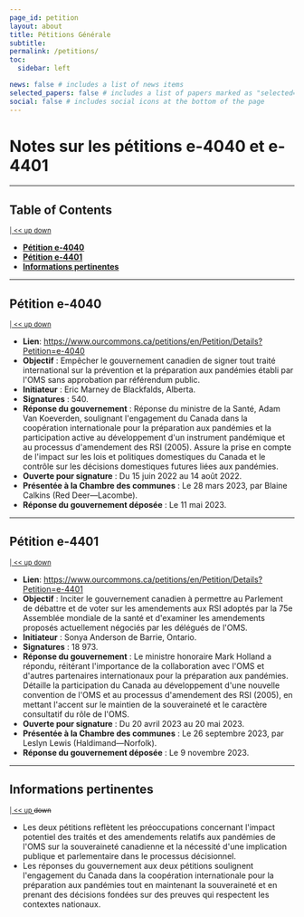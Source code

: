 ```yaml
---
page_id: petition
layout: about
title: Pétitions Générale
subtitle: 
permalink: /petitions/
toc:
  sidebar: left

news: false # includes a list of news items
selected_papers: false # includes a list of papers marked as "selected={true}"
social: false # includes social icons at the bottom of the page
---
```



# Notes sur les pétitions e-4040 et e-4401
<!-- #region -->
<!-- @#notes-sur-les-pétitions-e-4040-et-e-4401 -->
<!-- #endregion -->

---
## Table of Contents
<!-- #region -->
<sup>[ | ](#notes-sur-les-pétitions-e-4040-et-e-4401)[ << ](#table-of-contents)[ up ](#notes-sur-les-pétitions-e-4040-et-e-4401)[ down ](#pétition-e-4040)</sup>
<!-- #endregion -->
<!-- #region -->

- **[Pétition e-4040](#pétition-e-4040)**
- **[Pétition e-4401](#pétition-e-4401)**
- **[Informations pertinentes](#informations-pertinentes)**
<!-- #endregion -->

---
## Pétition e-4040
<!-- #region -->
<!-- @#pétition-e-4040 -->
<sup>[ | ](#notes-sur-les-pétitions-e-4040-et-e-4401)[ << ](#table-of-contents)[ up ](#table-of-contents)[ down ](#pétition-e-4401)</sup>
<!-- #endregion -->

- **Lien**: https://www.ourcommons.ca/petitions/en/Petition/Details?Petition=e-4040
- **Objectif** : Empêcher le gouvernement canadien de signer tout traité international sur la prévention et la préparation aux pandémies établi par l'OMS sans approbation par référendum public.
- **Initiateur** : Eric Marney de Blackfalds, Alberta.
- **Signatures** : 540.
- **Réponse du gouvernement** : Réponse du ministre de la Santé, Adam Van Koeverden, soulignant l'engagement du Canada dans la coopération internationale pour la préparation aux pandémies et la participation active au développement d'un instrument pandémique et au processus d'amendement des RSI (2005). Assure la prise en compte de l'impact sur les lois et politiques domestiques du Canada et le contrôle sur les décisions domestiques futures liées aux pandémies.
- **Ouverte pour signature** : Du 15 juin 2022 au 14 août 2022.
- **Présentée à la Chambre des communes** : Le 28 mars 2023, par Blaine Calkins (Red Deer—Lacombe).
- **Réponse du gouvernement déposée** : Le 11 mai 2023.

---
## Pétition e-4401
<!-- #region -->
<!-- @#pétition-e-4401 -->
<sup>[ | ](#notes-sur-les-pétitions-e-4040-et-e-4401)[ << ](#table-of-contents)[ up ](#pétition-e-4040)[ down ](#informations-pertinentes)</sup>
<!-- #endregion -->

- **Lien**: https://www.ourcommons.ca/petitions/en/Petition/Details?Petition=e-4401
- **Objectif** : Inciter le gouvernement canadien à permettre au Parlement de débattre et de voter sur les amendements aux RSI adoptés par la 75e Assemblée mondiale de la santé et d'examiner les amendements proposés actuellement négociés par les délégués de l'OMS.
- **Initiateur** : Sonya Anderson de Barrie, Ontario.
- **Signatures** : 18 973.
- **Réponse du gouvernement** : Le ministre honoraire Mark Holland a répondu, réitérant l'importance de la collaboration avec l'OMS et d'autres partenaires internationaux pour la préparation aux pandémies. Détaille la participation du Canada au développement d'une nouvelle convention de l'OMS et au processus d'amendement des RSI (2005), en mettant l'accent sur le maintien de la souveraineté et le caractère consultatif du rôle de l'OMS.
- **Ouverte pour signature** : Du 20 avril 2023 au 20 mai 2023.
- **Présentée à la Chambre des communes** : Le 26 septembre 2023, par Leslyn Lewis (Haldimand—Norfolk).
- **Réponse du gouvernement déposée** : Le 9 novembre 2023.

---
## Informations pertinentes
<!-- #region -->
<!-- @#informations-pertinentes -->
<sup>[ | ](#notes-sur-les-pétitions-e-4040-et-e-4401)[ << ](#table-of-contents)[ up ](#pétition-e-4401) ~~down~~</sup>
<!-- #endregion -->

- Les deux pétitions reflètent les préoccupations concernant l'impact potentiel des traités et des amendements relatifs aux pandémies de l'OMS sur la souveraineté canadienne et la nécessité d'une implication publique et parlementaire dans le processus décisionnel.
- Les réponses du gouvernement aux deux pétitions soulignent l'engagement du Canada dans la coopération internationale pour la préparation aux pandémies tout en maintenant la souveraineté et en prenant des décisions fondées sur des preuves qui respectent les contextes nationaux.

